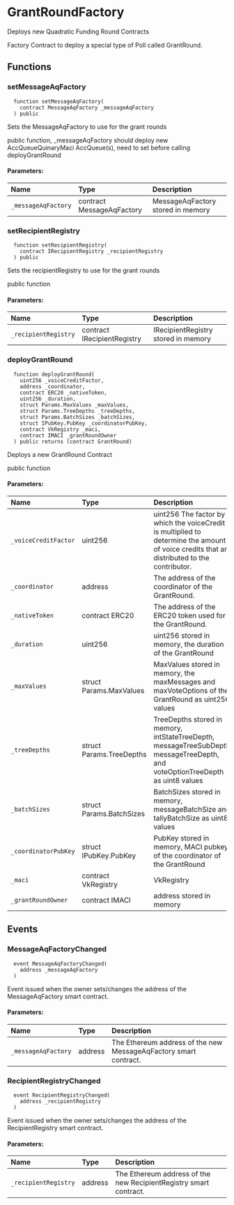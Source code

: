 # GrantRoundFactory 

Deploys new Quadratic Funding Round Contracts

Factory Contract to deploy a special type of Poll called GrantRound.

## Functions
### setMessageAqFactory
```solidity
  function setMessageAqFactory(
    contract MessageAqFactory _messageAqFactory
  ) public
```
Sets the MessageAqFactory to use for the grant rounds

public function, _messageAqFactory should deploy new AccQueueQuinaryMaci AccQueue(s), need to set before calling deployGrantRound

#### Parameters:
| Name | Type | Description                                                          |
| :--- | :--- | :------------------------------------------------------------------- |
|`_messageAqFactory` | contract MessageAqFactory | MessageAqFactory stored in memory

### setRecipientRegistry
```solidity
  function setRecipientRegistry(
    contract IRecipientRegistry _recipientRegistry
  ) public
```
Sets the recipientRegistry to use for the grant rounds

public function

#### Parameters:
| Name | Type | Description                                                          |
| :--- | :--- | :------------------------------------------------------------------- |
|`_recipientRegistry` | contract IRecipientRegistry | IRecipientRegistry stored in memory

### deployGrantRound
```solidity
  function deployGrantRound(
    uint256 _voiceCreditFactor,
    address _coordinator,
    contract ERC20 _nativeToken,
    uint256 _duration,
    struct Params.MaxValues _maxValues,
    struct Params.TreeDepths _treeDepths,
    struct Params.BatchSizes _batchSizes,
    struct IPubKey.PubKey _coordinatorPubKey,
    contract VkRegistry _maci,
    contract IMACI _grantRoundOwner
  ) public returns (contract GrantRound)
```
Deploys a new GrantRound Contract

public function

#### Parameters:
| Name | Type | Description                                                          |
| :--- | :--- | :------------------------------------------------------------------- |
|`_voiceCreditFactor` | uint256 | uint256 The factor by which the voiceCredit is multiplied to determine the amount of voice credits that are distributed to the contributor.
|`_coordinator` | address | The address of the coordinator of the GrantRound.
|`_nativeToken` | contract ERC20 | The address of the ERC20 token used for the GrantRound.
|`_duration` | uint256 | uint256  stored in memory, the duration of the GrantRound
|`_maxValues` | struct Params.MaxValues | MaxValues stored in memory, the maxMessages and maxVoteOptions of the GrantRound as uint256 values
|`_treeDepths` | struct Params.TreeDepths | TreeDepths stored in memory, intStateTreeDepth, messageTreeSubDepth, messageTreeDepth, and voteOptionTreeDepth as uint8 values
|`_batchSizes` | struct Params.BatchSizes | BatchSizes stored in memory, messageBatchSize and tallyBatchSize as uint8 values
|`_coordinatorPubKey` | struct IPubKey.PubKey | PubKey stored in memory, MACI pubkey of the coordinator of the GrantRound
|`_maci` | contract VkRegistry | VkRegistry
|`_grantRoundOwner` | contract IMACI | address stored in memory

## Events
### MessageAqFactoryChanged
```solidity
  event MessageAqFactoryChanged(
    address _messageAqFactory
  )
```
Event issued when the owner sets/changes the address of the MessageAqFactory smart contract.

#### Parameters:
| Name                           | Type          | Description                                    |
| :----------------------------- | :------------ | :--------------------------------------------- |
|`_messageAqFactory`| address | The Ethereum address of the new MessageAqFactory smart contract.

### RecipientRegistryChanged
```solidity
  event RecipientRegistryChanged(
    address _recipientRegistry
  )
```
Event issued when the owner sets/changes the address of the RecipientRegistry smart contract.


#### Parameters:
| Name                           | Type          | Description                                    |
| :----------------------------- | :------------ | :--------------------------------------------- |
|`_recipientRegistry`| address | The Ethereum address of the new RecipientRegistry smart contract.
